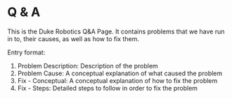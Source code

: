 # Q & A

This is the Duke Robotics Q&A Page. It contains problems that we have run in to, their causes, as well as how to fix them.

Entry format:

1. Problem Description: Description of the problem
2. Problem Cause: A conceptual explanation of what caused the problem
3. Fix - Conceptual: A conceptual explanation of how to fix the problem
4. Fix - Steps: Detailed steps to follow in order to fix the problem
